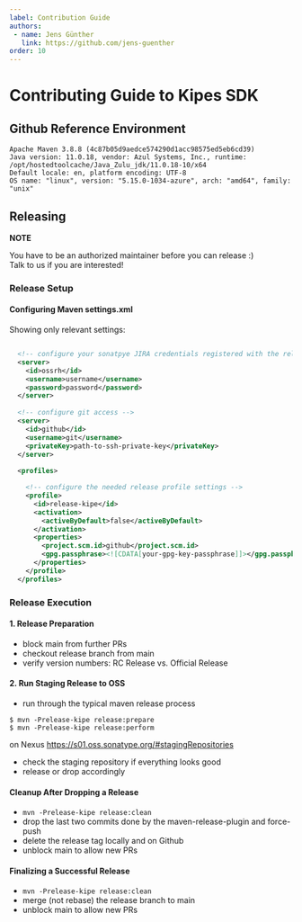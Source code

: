 ```yaml
---
label: Contribution Guide
authors:
 - name: Jens Günther
   link: https://github.com/jens-guenther
order: 10
---
```


# Contributing Guide to Kipes SDK

## Github Reference Environment

```
Apache Maven 3.8.8 (4c87b05d9aedce574290d1acc98575ed5eb6cd39)
Java version: 11.0.18, vendor: Azul Systems, Inc., runtime: /opt/hostedtoolcache/Java_Zulu_jdk/11.0.18-10/x64
Default locale: en, platform encoding: UTF-8
OS name: "linux", version: "5.15.0-1034-azure", arch: "amd64", family: "unix"
```

## Releasing

**NOTE**  

You have to be an authorized maintainer before you can release :)  
Talk to us if you are interested!  

### Release Setup
  
#### Configuring Maven settings.xml
  
Showing only relevant settings:  
  
```xml

  <!-- configure your sonatpye JIRA credentials registered with the relevant project -->
  <server>
    <id>ossrh</id>
    <username>username</username>
    <password>password</password>
  </server>
  
  <!-- configure git access -->
  <server>
    <id>github</id>
    <username>git</username>
    <privateKey>path-to-ssh-private-key</privateKey>
  </server>
  
  <profiles>

    <!-- configure the needed release profile settings -->
    <profile>
      <id>release-kipe</id>
      <activation>
        <activeByDefault>false</activeByDefault>
      </activation>
      <properties>
        <project.scm.id>github</project.scm.id>
        <gpg.passphrase><![CDATA[your-gpg-key-passphrase]]></gpg.passphrase>
      </properties>
    </profile>
  </profiles>
```

### Release Execution

#### 1. Release Preparation

- block main from further PRs
- checkout release branch from main
- verify version numbers: RC Release vs. Official Release

#### 2. Run Staging Release to OSS


- run through the typical maven release process

```
$ mvn -Prelease-kipe release:prepare
$ mvn -Prelease-kipe release:perform
```

on Nexus https://s01.oss.sonatype.org/#stagingRepositories

- check the staging repository if everything looks good
- release or drop accordingly

#### Cleanup After Dropping a Release

- `mvn -Prelease-kipe release:clean`
- drop the last two commits done by the maven-release-plugin and force-push
- delete the release tag locally and on Github
- unblock main to allow new PRs

#### Finalizing a Successful Release

- `mvn -Prelease-kipe release:clean`
- merge (not rebase) the release branch to main
- unblock main to allow new PRs

